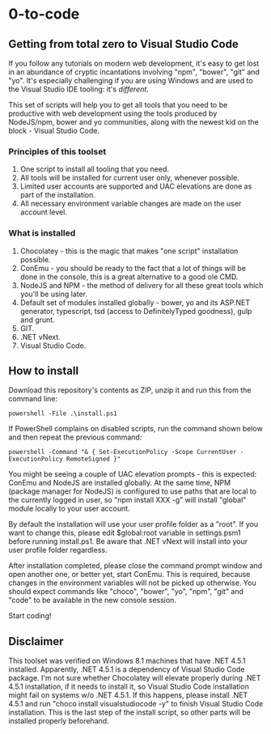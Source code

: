# 0-to-code
## Getting from total zero to Visual Studio Code

If you follow any tutorials on modern web development, it's easy to get lost in an abundance of cryptic incantations involving "npm", "bower", "git" and "yo". It's especially challenging if you are using Windows and are used to the Visual Studio IDE tooling: it's *different*.

This set of scripts will help you to get all tools that you need to be productive with web development using the tools produced by NodeJS/npm, bower and yo communities, along with the newest kid on the block - Visual Studio Code.

### Principles of this toolset

1. One script to install all tooling that you need.
2. All tools will be installed for current user only, whenever possible.
3. Limited user accounts are supported and UAC elevations are done as part of the installation.
4. All necessary environment variable changes are made on the user account level.

### What is installed

1. Chocolatey - this is the magic that makes "one script" installation possible.
2. ConEmu - you should be ready to the fact that a lot of things will be done in the console, this is a great alternative to a good ole CMD.
3. NodeJS and NPM - the method of delivery for all these great tools which you'll be using later.
4. Default set of modules installed globally - bower, yo and its ASP.NET generator, typescript, tsd (access to DefinitelyTyped goodness), gulp and grunt.
5. GIT.
6. .NET vNext.
7. Visual Studio Code.

## How to install

Download this repository's contents as ZIP, unzip it and run this from the command line:

```
powershell -File .\install.ps1
```

If PowerShell complains on disabled scripts, run the command shown below and then repeat the previous command:

```
powershell -Command "& { Set-ExecutionPolicy -Scope CurrentUser -ExecutionPolicy RemoteSigned }"
```

You might be seeing a couple of UAC elevation prompts - this is expected: ConEmu and NodeJS are installed globally. At the same time, NPM (package manager for NodeJS) is configured to use paths that are local to the currently logged in user, so "npm install XXX -g" will install "global" module locally to your user account.

By default the installation will use your user profile folder as a "root". If you want to change this, please edit $global:root variable in settings.psm1 before running install.ps1. Be aware that .NET vNext will install into your user profile folder regardless.

After installation completed, please close the command prompt window and open another one, or better yet, start ConEmu. This is required, because changes in the environment variables will not be picked up otherwise. You should expect commands like "choco", "bower", "yo", "npm", "git" and "code" to be available in the new console session.

Start coding!

## Disclaimer

This toolset was verified on Windows 8.1 machines that have .NET 4.5.1 installed. Apparently, .NET 4.5.1 is a dependency of Visual Studio Code package. I'm not sure whether Chocolatey will elevate properly during .NET 4.5.1 installation, if it needs to install it, so Visual Studio Code installation might fail on systems w/o .NET 4.5.1. If this happens, please install .NET 4.5.1 and run "choco install visualstudiocode -y" to finish Visual Studio Code installation. This is the last step of the install script, so other parts will be installed properly beforehand.
